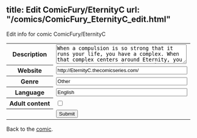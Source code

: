 title: Edit ComicFury/EternityC
url: "/comics/ComicFury_EternityC_edit.html"
---
Edit info for comic ComicFury/EternityC

<form name="comic" action="http://gaepostmail.appspot.com/comic/" method="post">
<table class="comicinfo">
<tr>
<th>Description</th><td><textarea name="description" cols="40" rows="3">When a compulsion is so strong that it runs your life, you have a complex. When that complex centers around Eternity, you have an adventure. Join Fae as she searches for Eternity and all that it might bring her.</textarea></td>
</tr>
<tr>
<th>Website</th><td><input type="text" name="url" value="http://EternityC.thecomicseries.com/" size="40"/></td>
</tr>
<tr>
<th>Genre</th><td><input type="text" name="genre" value="Other" size="40"/></td>
</tr>
<tr>
<th>Language</th><td><input type="text" name="language" value="English" size="40"/></td>
</tr>
<tr>
<th>Adult content</th><td><input type="checkbox" name="adult" value="adult" /></td>
</tr>
<tr>
<th></th><td>
<input type="hidden" name="comic" value="ComicFury_EternityC" />
<input type="submit" name="submit" value="Submit" />
</td>
</tr>
</table>
</form>

Back to the [comic](ComicFury_EternityC.html).
